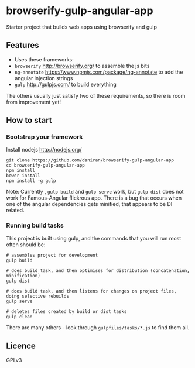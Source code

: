 # browserify-gulp-angular-app

Starter project that builds web apps using browserify and gulp

## Features

- Uses these frameworks:
- `browserify` http://browserify.org/ to assemble the js bits
- `ng-annotate` https://www.npmjs.com/package/ng-annotate to add the angular injection strings
- `gulp` http://gulpjs.com/ to build everything

The others usually just satisfy two of these requirements,
so there is room from improvement yet!

## How to start

### Bootstrap your framework
Install nodejs http://nodejs.org/


    git clone https://github.com/daniran/browserify-gulp-angular-app
    cd browserify-gulp-angular-app
    npm install   
    bower install
    npm install -g gulp

Note: Currently , `gulp build` and `gulp serve` work,
but `gulp dist` does not work for Famous-Angular flickrous app.
There is a bug that occurs when one of the angular dependencies gets minified,
that appears to be DI related.

### Running build tasks

This project is built using gulp,
and the commands that you will run most often should be:

    # assembles project for development
    gulp build

    # does build task, and then optimises for distribution (concatenation, minification)
    gulp dist

    # does build task, and then listens for changes on project files, doing selective rebuilds
    gulp serve

    # deletes files created by build or dist tasks
    gulp clean

There are many others - look through `gulpfiles/tasks/*.js` to find them all.

## Licence

GPLv3
